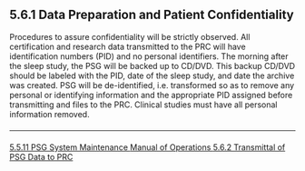## 5.6.1 Data Preparation and Patient Confidentiality

Procedures to assure confidentiality will be strictly observed. All certification and research data transmitted to the PRC will have identification numbers (PID) and no personal identifiers. The morning after the sleep study, the PSG will be backed up to CD/DVD. This backup CD/DVD should be labeled with the PID, date of the sleep study, and date the archive was created. PSG will be de-identified, i.e. transformed so as to remove any personal or identifying information and the appropriate PID assigned before transmitting and files to the PRC. Clinical studies must have all personal information removed.


<hr class="soften" style="margin-top: 20px;margin-bottom: 20px;"/>

<div class="center">
<div class="btn-group">
  <a href=":pages_path:/mop/5-05-11-psg-system-maintenance.md" class="btn btn-default">
    <span class="glyphicon glyphicon-chevron-left"></span>
    5.5.11 PSG System Maintenance
  </a>

  <a href=":pages_path:/mop/5-00-mop-toc.md" class="btn btn-default">
    <span class="glyphicon glyphicon-chevron-up"></span>
    Manual of Operations
  </a>

  <a href=":pages_path:/mop/5-06-02-transmittal-of-psg-data-to-prc.md" class="btn btn-success">
    5.6.2 Transmittal of PSG Data to PRC
    <span class="glyphicon glyphicon-chevron-right"></span>
  </a>
</div>
</div>
